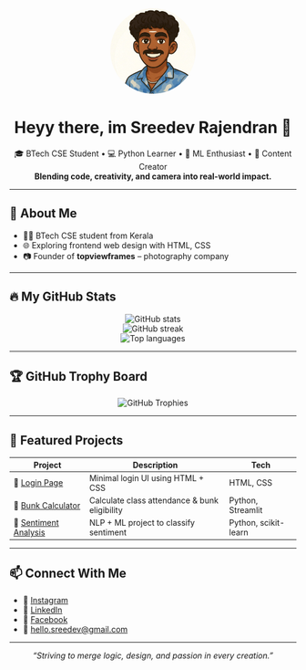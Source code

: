 <p align="center">
  <img src="profile.jpg" width="150" height="150" style="border-radius: 50%" alt="Profile picture" />
</p>

<h1 align="center">Heyy there, im Sreedev Rajendran 👋</h1>
<p align="center">
  🎓 BTech CSE Student • 💻 Python Learner • 🤖 ML Enthusiast • 📸 Content Creator<br>
  <b>Blending code, creativity, and camera into real-world impact.</b>
</p>

---

## 🚀 About Me

- 👨‍🎓 BTech CSE student from Kerala  
- 🌐 Exploring frontend web design with HTML, CSS  
- 📷 Founder of **topviewframes** – photography company

---

## 🔥 My GitHub Stats

<p align="center">
  <img src="https://github-readme-stats.vercel.app/api?username=sreedevrajendran&show_icons=true&theme=tokyonight" alt="GitHub stats"/>
  <br />
  <img src="https://github-readme-streak-stats.herokuapp.com?user=sreedevrajendran&theme=tokyonight&hide_border=false" alt="GitHub streak" />
  <br />
  <img src="https://github-readme-stats.vercel.app/api/top-langs/?username=sreedevrajendran&layout=compact&theme=tokyonight" alt="Top languages" />
</p>

---

## 🏆 GitHub Trophy Board

<p align="center">
  <img src="https://github-profile-trophy.vercel.app/?username=sreedevrajendran&theme=darkhub&no-frame=true&margin-w=15&row=1" alt="GitHub Trophies" />
</p>

---

## 🌟 Featured Projects

| Project | Description | Tech |
|--------|-------------|------|
| 🔐 [Login Page](https://github.com/sreedevrajendran/login_page) | Minimal login UI using HTML + CSS | HTML, CSS |
| 🧮 [Bunk Calculator](https://github.com/sreedevrajendran/bunk-calculator) | Calculate class attendance & bunk eligibility | Python, Streamlit |
| 🧠 [Sentiment Analysis](https://github.com/sreedevrajendran/SentimentAnalysis) | NLP + ML project to classify sentiment | Python, scikit-learn |

---

## 📫 Connect With Me

- 📸 [Instagram](https://www.instagram.com/sreedev.me?igsh=Yno5NGk4aTFncDN3)
- 💼 [LinkedIn](https://www.linkedin.com/in/sreedev-rajendran-3296b5321)
- 👤 [Facebook](https://www.facebook.com/share/1BAWWQskDa/)
- 📧 hello.sreedev@gmail.com

---

<p align="center"><i>“Striving to merge logic, design, and passion in every creation.”</i></p>
